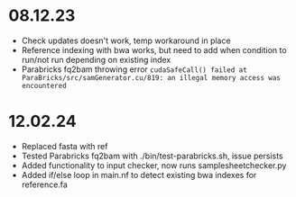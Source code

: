 # 08.12.23 

- Check updates doesn't work, temp workaround in place 
- Reference indexing with bwa works, but need to add when condition to run/not run depending on existing index
- Parabricks fq2bam throwing error `cudaSafeCall() failed at ParaBricks/src/samGenerator.cu/819: an illegal memory access was encountered`

# 12.02.24

- Replaced fasta with ref 
- Tested Parabricks fq2bam with ./bin/test-parabricks.sh, issue persists
- Added functionality to input checker, now runs samplesheetchecker.py
- Added if/else loop in main.nf to detect existing bwa indexes for reference.fa